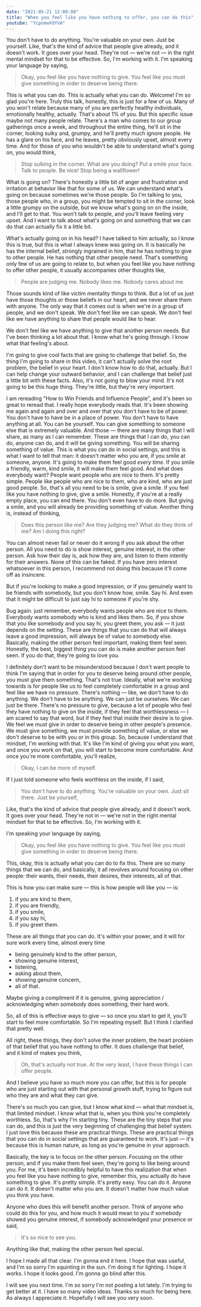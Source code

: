 ```yaml
---
date: "2021-05-21 12:00:00"
title: "When you feel like you have nothing to offer, you can do this"
youtube: "YcpnmwXOYVA"
---
```


You don't have to do anything. You're valuable on your own. Just be yourself. Like, that's the kind of advice that people give already, and it doesn't work. It goes over your head. They're not — we're not — in the right mental mindset for that to be effective. So, I'm working with it. I'm speaking your language by saying,
> Okay, you feel like you have nothing to give. You feel like you must give something in order to deserve being there.

This is what you can do. This is actually what you can do. Welcome! I'm so glad you're here. Truly this talk, honestly, this is just for a few of us. Many of you won't relate because many of you are perfectly healthy individuals, emotionally healthy, actually. That's about 1% of you. But this specific issue maybe not many people relate. There's a man who comes to our group gatherings once a week, and throughout the entire thing, he'll sit in the corner, looking sulky and, grumpy, and he'll pretty much ignore people. He has a glare on his face, and he leaves, pretty obviously upset, almost every time. And for those of you who wouldn't be able to understand what's going on, you would think,
> Stop sulking in the corner. What are you doing? Put a smile your face. Talk to people. Be nice! Stop being a wallflower!

What is going on? There's honestly a little bit of anger and frustration and irritation at behavior like that for some of us. We can understand what's going on because sometimes we're those people. So I'm talking to you, those people who, in a group, you might be tempted to sit in the corner, look a little grumpy on the outside, but we know what's going on on the inside, and I'll get to that. You won't talk to people, and you'll leave feeling very upset. And I want to talk about what's going on and something that we can do that can actually fix it a little bit.

What's actually going on in his head? I have talked to him actually, so I know this is true, but this is what I always knew was going on. It is basically he has the internal belief, strongly ingrained in him, that he has nothing to give to other people. He has nothing that other people need. That's something only few of us are going to relate to, but when you feel like you have nothing to offer other people, it usually accompanies other thoughts like,
> People are judging me. Nobody likes me. Nobody cares about me.

Those sounds kind of like victim mentality things to think. But a lot of us just have those thoughts or those beliefs in our heart, and we never share them with anyone. The only way that it comes out is when we're in a group of people, and we don't speak. We don't feel like we can speak. We don't feel like we have anything to share that people would like to hear.

We don't feel like we have anything to give that another person needs. But I've been thinking a lot about that. I know what he's going through. I know what that feeling's about.

I'm going to give cool facts that are going to challenge that belief. So, the thing I'm going to share in this video, it can't actually solve the root problem, the belief in your heart. I don't know how to do that, actually. But I can help change your outward behavior, and I can challenge that belief just a little bit with these facts. Also, it's not going to blow your mind. It's not going to be this huge thing. They're little, but they're very important.

I am rereading "How to Win Friends and Influence People", and it's been so great to reread that. I really hope everybody reads that. It's been showing me again and again and over and over that you don't have to be of power. You don't have to have be in a place of power. You don't have to have anything at all. You can be yourself. You can give something to someone else that is extremely valuable. And those — there are many things that I will share, as many as I can remember. These are things that I can do, you can do, anyone can do, and it will be giving something. You will be sharing something of value. This is what you can do in social settings, and this is what I want to tell that man: it doesn't matter who you are, if you smile at someone, anyone. It's going to make them feel good _every time_. If you smile a friendly, warm, kind smile, it will make them feel good. And what does everybody want? People want people who are nice to them. It's pretty simple. People like people who are nice to them, who are kind, who are just good people. So, that's all you need to be is smile, give a smile. If you feel like you have nothing to give, give a smile. Honestly, if you're at a really empty place, you can end there. You don't even have to do more. But giving a smile, and you will already be providing something of value. Another thing is, instead of thinking,
> Does this person like me? Are they judging me? What do they think of me? Am I doing this right?

You can almost never fail or never do it wrong if you ask about the other person. All you need to do is show interest, genuine interest, in the other person. Ask how their day is, ask how they are, and listen to them intently for their answers. None of this can be faked. If you have zero interest whatsoever in this person, I recommend not doing this because it'll come off as insincere.

But if you're looking to make a good impression, or if you genuinely want to be friends with somebody, but you don't know how, smile. Say hi. And even that it might be difficult to just say hi to someone if you're shy.

Bug again. just remember, everybody wants people who are nice to them. Everybody wants somebody who is kind and likes them. So, if you show that you like somebody and you say hi, you greet them, you ask — it just depends on the setting. These are things that you can do that will always leave a good impression, will always be of value to somebody else. Basically, making the other person feel important, making them feel seen. Honestly, the best, biggest thing you can do is make another person feel seen. If you do that, they're going to love you.

I definitely don't want to be misunderstood because I don't want people to think I'm saying that in order for you to deserve being around other people, you must give them something. That's not true. Ideally, what we're working towards is for people like us to feel completely comfortable in a group and feel like we have no pressure. There's nothing — like, we don't have to do anything. We don't have to be anything. We can just be ourselves. We can just be there. There's no pressure to give, because a lot of people who feel they have nothing to give on the inside, if they feel that worthlessness — I am scared to say that word, but if they feel that inside their desire is to give. We feel we must give in order to deserve being in other people's presence. We must give something, we must provide something of value, or else we don't deserve to be with you or in this group. So, because I understand that mindset, I'm working with that. It's like I'm kind of giving you what you want, and once you work on that, you will start to become more comfortable. And once you're more comfortable, you'll realize,
> Okay, I can be more of myself.

If I just told someone who feels worthless on the inside, if I said,
> You don't have to do anything. You're valuable on your own. Just sit there. Just be yourself,

Like, that's the kind of advice that people give already, and it doesn't work. It goes over your head. They're not in — we're not in the right mental mindset for that to be effective. So, I'm working with it.

I'm speaking your language by saying,
> Okay, you feel like you have nothing to give. You feel like you must give something in order to deserve being there.

This, okay, this is actually what you can do to fix this. There are so many things that we can do, and basically, it all revolves around focusing on other people: their wants, their needs, their desires, their interests, all of that.

This is how you can make sure — this is how people will like you — is:
1. if you are kind to them,
2. if you are friendly,
3. if you smile,
4. if you say hi,
5. if you greet them.

These are all things that you can do. It's within your power, and it will for sure work every time, almost every time
* being genuinely kind to the other person,
* showing genuine interest,
* listening,
* asking about them,
* showing genuine concern,
* all of that.

Maybe giving a compliment if it is genuine, giving appreciation / acknowledging when somebody does something, their hard work.

So, all of this is effective ways to give — so once you start to get it, you'll start to feel more comfortable. So I'm repeating myself. But I think I clarified that pretty well.

All right, these things, they don't solve the inner problem, the heart problem of that belief that you have nothing to offer. It does challenge that belief, and it kind of makes you think,
> Oh, that's actually not true. At the very least, I have these things I can offer people.

And I believe you have so much more you can offer, but this is for people who are just starting out with that personal growth stuff, trying to figure out who they are and what they can give.

There's so much you can give, but I know what kind — what that mindset is, that limited mindset. I know what that is, when you think you're completely worthless. So, that's why I'm starting tiny. These are the tiny steps that you can do, and this is just the very beginning of challenging that belief system. I just love this because these are practical things. These are practical things that you can do in social settings that are guaranteed to work. It's just — it's because this is human nature, as long as you're genuine in your approach.

Basically, the key is to focus on the other person. Focusing on the other person, and if you make them feel seen, they're going to like being around you. For me, it's been incredibly helpful to have this realization that when you feel like you have nothing to give, remember this, you actually do have something to give. It's pretty simple. It's pretty easy. You can do it. Anyone can do it. It doesn't matter who you are. It doesn't matter how much value you think you have.

Anyone who does this will benefit another person. Think of anyone who could do this for you, and how much it would mean to you if somebody showed you genuine interest, if somebody acknowledged your presence or said,
> It's so nice to see you.

Anything like that, making the other person feel special.

I hope I made all that clear. I'm gonna end it here. I hope that was useful, and I'm so sorry I'm squinting in the sun. I'm doing it for lighting. I hope it works. I hope it looks good. I'm gonna go blind after this.

I will see you next time. I'm so sorry I'm not posting a lot lately. I'm trying to get better at it. I have so many video ideas. Thanks so much for being here. As always I appreciate it. Hopefully I will see you very soon.




